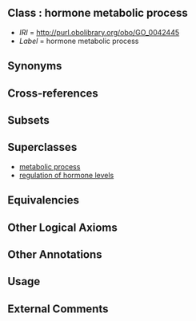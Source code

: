 
## Class : hormone metabolic process

 * *IRI* = http://purl.obolibrary.org/obo/GO_0042445
 * *Label* = hormone metabolic process

## Synonyms


## Cross-references


## Subsets


## Superclasses

 * [metabolic process](../../GO/52/GO_0008152.md)
 * [regulation of hormone levels](../../GO/17/GO_0010817.md)

## Equivalencies


## Other Logical Axioms


## Other Annotations


## Usage


## External Comments

